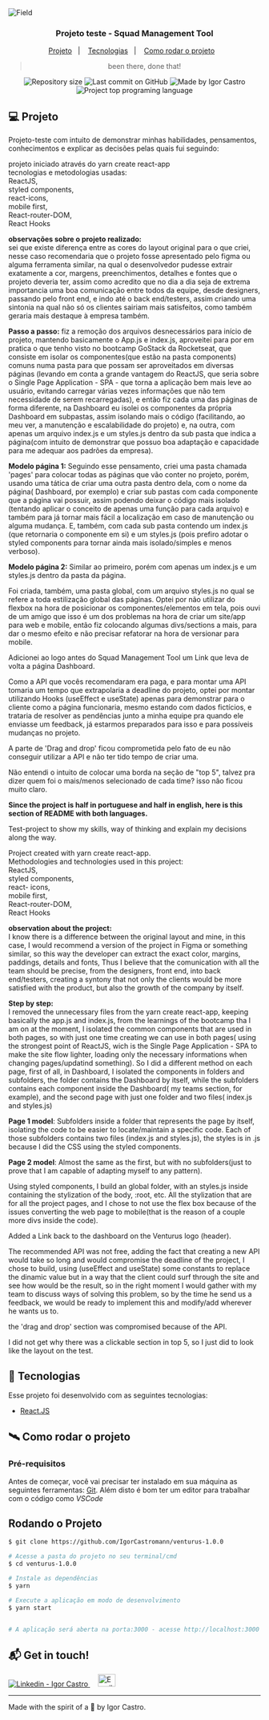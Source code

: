 <img alt="Field" src="https://images.cdn2.stockunlimited.net/preview1300/soccer-banner-with-france-flag_1819372.jpg" />

<h3 align="center">
  Projeto teste - Squad Management Tool
</h3>

<p align="center">
  <a href="#-projeto">Projeto</a>&nbsp;&nbsp;&nbsp;|&nbsp;&nbsp;&nbsp;
  <a href="#-tecnologias">Tecnologias</a>&nbsp;&nbsp;&nbsp;|&nbsp;&nbsp;&nbsp;
  <a href="#-tecnologias">Como rodar o projeto</a>&nbsp;&nbsp;&nbsp;
</p>

<blockquote align="center">been there, done that!</blockquote>

<p align="center">
  <a> </a>
  <img alt="Repository size" src="https://img.shields.io/github/repo-size/IgorCastromann/venturus-1.0.0?color=2304D361">
  <img alt="Last commit on GitHub" src="https://img.shields.io/github/last-commit/IgorCastromann/venturus-1.0.0?color=2304D361">
  <img alt="Made by Igor Castro" src="https://img.shields.io/badge/made%20by-Igor Castro-%20?color=2304D361">
  <img alt="Project top programing language" src="https://img.shields.io/github/languages/top/IgorCastromann/venturus-1.0.0?color=2304D361">
</p>


## 💻 Projeto 

Projeto-teste com intuito de demonstrar minhas habilidades, pensamentos, conhecimentos e explicar as decisões pelas quais fui seguindo:

projeto iniciado através do yarn create react-app <br>
tecnologias e metodologias usadas: <br>
    ReactJS,<br>
    styled components,<br>
    react-icons,<br>
    mobile first,<br>
    React-router-DOM,<br>
    React Hooks



<strong>observações sobre o projeto realizado: </strong><br>
  sei que existe diferença entre as cores do layout original para o que criei, nesse caso recomendaria que o projeto fosse apresentado pelo figma ou alguma ferramenta similar, na qual o desenvolvedor pudesse extrair exatamente a cor, margens, preenchimentos, detalhes e fontes que o projeto deveria ter, assim como acredito que no dia a dia seja de extrema importancia uma boa comunicação entre todos da equipe, desde designers, passando pelo front end, e indo até o back end/testers, assim criando uma sintonia na qual não só os clientes sairiam mais satisfeitos, como também geraria mais destaque à empresa também.


<strong>Passo a passo:</strong>
  fiz a remoção dos arquivos desnecessários para início de projeto, mantendo basicamente o App.js e index.js, aproveitei para por em pratica o que tenho visto no bootcamp GoStack da Rocketseat, que consiste em isolar os componentes(que estão na pasta components) comuns numa pasta para que possam ser aproveitados em diversas páginas (levando em conta a grande vantagem do ReactJS, que seria sobre o Single Page Application - SPA - que torna a aplicação bem mais leve ao usuário, evitando carregar várias vezes informações que não tem necessidade de serem recarregadas), e então fiz cada uma das páginas de forma diferente, na Dashboard eu isolei os componentes da própria Dashboard em subpastas, assim isolando mais o código (facilitando, ao meu ver, a manutenção e escalabilidade do projeto) e, na outra, com apenas um arquivo index.js e um styles.js dentro da sub pasta que indica a página(com intuito de demonstrar que possuo boa adaptação e capacidade para me adequar aos padrões da empresa).

<strong>Modelo página 1:</strong> Seguindo esse pensamento, criei uma pasta chamada 'pages' para colocar todas as páginas que vão conter no projeto, porém, usando uma tática de criar uma outra pasta dentro dela, com o nome da página( Dashboard, por exemplo) e criar sub pastas com cada componente que a página vai possuir, assim podendo deixar o código mais isolado (tentando aplicar o conceito de apenas uma função para cada arquivo) e também para já tornar mais fácil a localização em caso de manutenção ou alguma mudança. E, também, com cada sub pasta contendo um index.js (que retornaria o componente em si) e um styles.js (pois prefiro adotar o styled components para tornar ainda mais isolado/simples e menos verboso).

<strong>Modelo página 2:</strong> Similar ao primeiro, porém com apenas um index.js e um styles.js dentro da pasta da página.

  Foi criada, também, uma pasta global, com um arquivo styles.js no qual se refere a toda estilização global das páginas. Optei por não utilizar do flexbox na hora de posicionar os componentes/elementos em tela, pois ouvi de um amigo que isso é um dos problemas na hora de criar um site/app para web e mobile, então fiz colocando algumas divs/sections a mais, para dar o mesmo efeito e não precisar refatorar na hora de versionar para mobile.

  Adicionei ao logo antes do Squad Management Tool um Link que leva de volta a página Dashboard.

  Como a API que vocês recomendaram era paga, e para montar uma API tomaria um tempo que extrapolaria a deadline do projeto, optei por montar utilizando Hooks (useEffect e useState) apenas para demonstrar para o cliente como a página funcionaria, mesmo estando com dados fictícios, e trataria de resolver as pendências junto a minha equipe pra quando ele enviasse um feedback, já estarmos preparados para isso e para possíveis mudanças no projeto.

  A parte de 'Drag and drop' ficou comprometida pelo fato de eu não conseguir utilizar a API e não ter tido tempo de criar uma.

  Não entendi o intuito de colocar uma borda na seção de "top 5", talvez pra dizer quem foi o mais/menos selecionado de cada time? isso não ficou muito claro.


<strong> Since the project is half in portuguese and half in english, here is this section of  README with both languages. </strong>


Test-project to show my skills, way of thinking and explain my decisions along the way.

Project created with yarn create react-app.<br>
Methodologies and technologies used in this project:<br>
ReactJS,<br>
styled components,<br>
react- icons,<br>
mobile first,<br>
React-router-DOM,<br>
React Hooks

<strong>observation about the project:</strong> <br>
I know there is a difference between the original layout and mine, in this case, I would recommend a version of the project in Figma or something similar, so this way the developer can extract the exact color, margins, paddings, details and fonts, Thus I believe that the comunication with all the team should be precise, from the designers, front end, into back end/testers, creating a syntony that not only the clients would be more satisfied with the product, but also the growth of the company by itself.

<strong>Step by step:</strong> <br>
I removed the unnecessary files from the yarn create react-app, keeping basically the app.js and index.js, from the learnings of the bootcamp tha I am on at the moment, I isolated the common components that are used in both pages, so with just one time creating we can use in both pages( using the strongest point of ReactJS, wich is the Single Page Application - SPA to make the site flow lighter, loading only the necessary informations when changing pages/updatind something). So I did a different method on each page, first of all,  in Dashboard, I isolated the components in folders and subfolders, the folder contains the Dashboard by itself, while the subfolders contains each component inside the Dashboard( my teams section, for example), and the second page with just one folder and two files( index.js and styles.js)

<strong>Page 1 model</strong>: Subfolders inside a folder that represents the page by itself, isolating the code to be easier to locate/maintain a specific code. Each of those subfolders contains two files (index.js and styles.js), the styles is in .js because I did the CSS using the styled components.

<strong>Page 2 model</strong>: Almost the same as the first, but with no subfolders(just to prove that I am capable of adapting myself to any pattern).

Using styled components, I build an global folder, with an styles.js inside containing the stylization of the body, :root, etc. All the stylization that are for all the project pages, and I chose to not use the flex box because of the issues converting the web page to mobile(that is the reason of a couple more divs inside the code).


Added a Link back to the dashboard on the Venturus logo (header).

The recommended API was not free, adding the fact that creating a new API would take so long and would compromise the deadline of the project, I chose to build, using (useEffect and useState) some constants to replace the dinamic value but in a way that the client could surf through the site and see how would be the result, so in the right moment I would gather with my team to discuss ways of solving this problem, so by the time he send us a feedback, we would be ready to implement this and modify/add wherever he wants us to.

the 'drag and drop' section was compromised because of the API.

I did not get why there was a clickable section in top 5, so I just did to look like the layout on the test.


## 🚀 Tecnologias

Esse projeto foi desenvolvido com as seguintes tecnologias:

- [React.JS](https://reactjs.org/)


## 🛰 Como rodar o projeto
### Pré-requisitos

Antes de começar, você vai precisar ter instalado em sua máquina as seguintes ferramentas:
[Git](https://git-scm.com).
Além disto é bom ter um editor para trabalhar com o código como _VSCode_

## Rodando o Projeto
```bash
$ git clone https://github.com/IgorCastromann/venturus-1.0.0

# Acesse a pasta do projeto no seu terminal/cmd
$ cd venturus-1.0.0

# Instale as dependências
$ yarn

# Execute a aplicação em modo de desenvolvimento
$ yarn start


# A aplicação será aberta na porta:3000 - acesse http://localhost:3000
```



## :mailbox_with_mail: Get in touch!


<a href="https://www.linkedin.com/in/igor-castro-27470672/" target="_blank" >
  <img alt="Linkedin - Igor Castro" src="https://img.shields.io/badge/Linkedin--%23F8952D?style=social&logo=linkedin">
</a>&nbsp;&nbsp;&nbsp;
<a href="mailto:castromann@live.com" target="_blank" >
  <img alt="Email - Igor Castro" width="35rem" height="25rem" src="https://img2.gratispng.com/20180401/cwe/kisspng-outlook-com-microsoft-outlook-logo-microsoft-offic-outlook-5ac078594dd532.5951870815225631613188.jpg">
</a> 

---

Made with the spirit of a 🐻 by Igor Castro.









